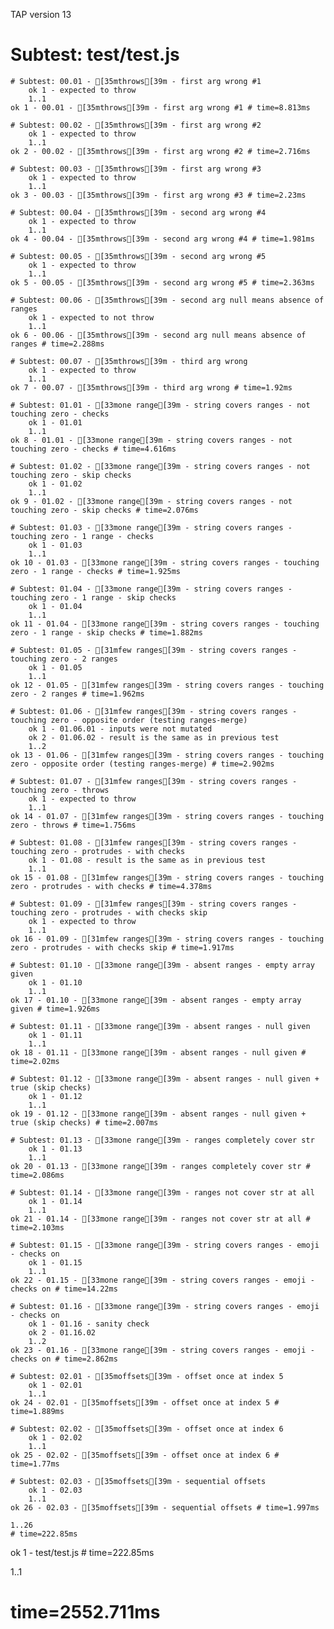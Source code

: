 TAP version 13
# Subtest: test/test.js
    # Subtest: 00.01 - [35mthrows[39m - first arg wrong #1
        ok 1 - expected to throw
        1..1
    ok 1 - 00.01 - [35mthrows[39m - first arg wrong #1 # time=8.813ms
    
    # Subtest: 00.02 - [35mthrows[39m - first arg wrong #2
        ok 1 - expected to throw
        1..1
    ok 2 - 00.02 - [35mthrows[39m - first arg wrong #2 # time=2.716ms
    
    # Subtest: 00.03 - [35mthrows[39m - first arg wrong #3
        ok 1 - expected to throw
        1..1
    ok 3 - 00.03 - [35mthrows[39m - first arg wrong #3 # time=2.23ms
    
    # Subtest: 00.04 - [35mthrows[39m - second arg wrong #4
        ok 1 - expected to throw
        1..1
    ok 4 - 00.04 - [35mthrows[39m - second arg wrong #4 # time=1.981ms
    
    # Subtest: 00.05 - [35mthrows[39m - second arg wrong #5
        ok 1 - expected to throw
        1..1
    ok 5 - 00.05 - [35mthrows[39m - second arg wrong #5 # time=2.363ms
    
    # Subtest: 00.06 - [35mthrows[39m - second arg null means absence of ranges
        ok 1 - expected to not throw
        1..1
    ok 6 - 00.06 - [35mthrows[39m - second arg null means absence of ranges # time=2.288ms
    
    # Subtest: 00.07 - [35mthrows[39m - third arg wrong
        ok 1 - expected to throw
        1..1
    ok 7 - 00.07 - [35mthrows[39m - third arg wrong # time=1.92ms
    
    # Subtest: 01.01 - [33mone range[39m - string covers ranges - not touching zero - checks
        ok 1 - 01.01
        1..1
    ok 8 - 01.01 - [33mone range[39m - string covers ranges - not touching zero - checks # time=4.616ms
    
    # Subtest: 01.02 - [33mone range[39m - string covers ranges - not touching zero - skip checks
        ok 1 - 01.02
        1..1
    ok 9 - 01.02 - [33mone range[39m - string covers ranges - not touching zero - skip checks # time=2.076ms
    
    # Subtest: 01.03 - [33mone range[39m - string covers ranges - touching zero - 1 range - checks
        ok 1 - 01.03
        1..1
    ok 10 - 01.03 - [33mone range[39m - string covers ranges - touching zero - 1 range - checks # time=1.925ms
    
    # Subtest: 01.04 - [33mone range[39m - string covers ranges - touching zero - 1 range - skip checks
        ok 1 - 01.04
        1..1
    ok 11 - 01.04 - [33mone range[39m - string covers ranges - touching zero - 1 range - skip checks # time=1.882ms
    
    # Subtest: 01.05 - [31mfew ranges[39m - string covers ranges - touching zero - 2 ranges
        ok 1 - 01.05
        1..1
    ok 12 - 01.05 - [31mfew ranges[39m - string covers ranges - touching zero - 2 ranges # time=1.962ms
    
    # Subtest: 01.06 - [31mfew ranges[39m - string covers ranges - touching zero - opposite order (testing ranges-merge)
        ok 1 - 01.06.01 - inputs were not mutated
        ok 2 - 01.06.02 - result is the same as in previous test
        1..2
    ok 13 - 01.06 - [31mfew ranges[39m - string covers ranges - touching zero - opposite order (testing ranges-merge) # time=2.902ms
    
    # Subtest: 01.07 - [31mfew ranges[39m - string covers ranges - touching zero - throws
        ok 1 - expected to throw
        1..1
    ok 14 - 01.07 - [31mfew ranges[39m - string covers ranges - touching zero - throws # time=1.756ms
    
    # Subtest: 01.08 - [31mfew ranges[39m - string covers ranges - touching zero - protrudes - with checks
        ok 1 - 01.08 - result is the same as in previous test
        1..1
    ok 15 - 01.08 - [31mfew ranges[39m - string covers ranges - touching zero - protrudes - with checks # time=4.378ms
    
    # Subtest: 01.09 - [31mfew ranges[39m - string covers ranges - touching zero - protrudes - with checks skip
        ok 1 - expected to throw
        1..1
    ok 16 - 01.09 - [31mfew ranges[39m - string covers ranges - touching zero - protrudes - with checks skip # time=1.917ms
    
    # Subtest: 01.10 - [33mone range[39m - absent ranges - empty array given
        ok 1 - 01.10
        1..1
    ok 17 - 01.10 - [33mone range[39m - absent ranges - empty array given # time=1.926ms
    
    # Subtest: 01.11 - [33mone range[39m - absent ranges - null given
        ok 1 - 01.11
        1..1
    ok 18 - 01.11 - [33mone range[39m - absent ranges - null given # time=2.02ms
    
    # Subtest: 01.12 - [33mone range[39m - absent ranges - null given + true (skip checks)
        ok 1 - 01.12
        1..1
    ok 19 - 01.12 - [33mone range[39m - absent ranges - null given + true (skip checks) # time=2.007ms
    
    # Subtest: 01.13 - [33mone range[39m - ranges completely cover str
        ok 1 - 01.13
        1..1
    ok 20 - 01.13 - [33mone range[39m - ranges completely cover str # time=2.086ms
    
    # Subtest: 01.14 - [33mone range[39m - ranges not cover str at all
        ok 1 - 01.14
        1..1
    ok 21 - 01.14 - [33mone range[39m - ranges not cover str at all # time=2.103ms
    
    # Subtest: 01.15 - [33mone range[39m - string covers ranges - emoji - checks on
        ok 1 - 01.15
        1..1
    ok 22 - 01.15 - [33mone range[39m - string covers ranges - emoji - checks on # time=14.22ms
    
    # Subtest: 01.16 - [33mone range[39m - string covers ranges - emoji - checks on
        ok 1 - 01.16 - sanity check
        ok 2 - 01.16.02
        1..2
    ok 23 - 01.16 - [33mone range[39m - string covers ranges - emoji - checks on # time=2.862ms
    
    # Subtest: 02.01 - [35moffsets[39m - offset once at index 5
        ok 1 - 02.01
        1..1
    ok 24 - 02.01 - [35moffsets[39m - offset once at index 5 # time=1.889ms
    
    # Subtest: 02.02 - [35moffsets[39m - offset once at index 6
        ok 1 - 02.02
        1..1
    ok 25 - 02.02 - [35moffsets[39m - offset once at index 6 # time=1.77ms
    
    # Subtest: 02.03 - [35moffsets[39m - sequential offsets
        ok 1 - 02.03
        1..1
    ok 26 - 02.03 - [35moffsets[39m - sequential offsets # time=1.997ms
    
    1..26
    # time=222.85ms
ok 1 - test/test.js # time=222.85ms

1..1
# time=2552.711ms

